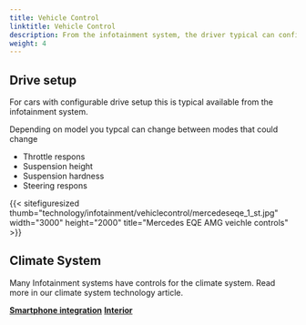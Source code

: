 ```yaml
---
title: Vehicle Control
linktitle: Vehicle Control
description: From the infotainment system, the driver typical can configure the car settings for various features.
weight: 4
---
```

<!-- markdownlint-disable MD033 -->

## Drive setup

For cars with configurable drive setup this is typical available from the infotainment system. 

Depending on model you typcal can change between modes that could change

- Throttle respons
- Suspension height
- Suspension hardness
- Steering respons

{{< sitefiguresized thumb="technology/infotainment/vehiclecontrol/mercedeseqe_1_st.jpg" width="3000" height="2000" title="Mercedes EQE AMG veichle controls" >}}

## Climate System

Many Infotainment systems have controls for the climate system. Read more in our climate system technology article.


<div class="mt-3 mb-3">
    <a href="../smartphoneintegration/" class="text-decoration-none text-black"><strong><i class="bi-arrow-left"></i> Smartphone integration</strong></a>
    <a href="../../interior/" class="text-decoration-none text-black float-end"><strong>Interior <i class="bi-arrow-right"></i></strong></a>
</div>
